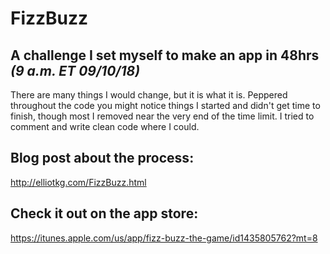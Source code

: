 # FizzBuzz
## A challenge I set myself to make an app in 48hrs _(9 a.m. ET 09/10/18)_


There are many things I would change, but it is what it is. Peppered throughout the code you might notice things I started and didn't get time to finish, though most I removed near the very end of the time limit.
I tried to comment and write clean code where I could.

## Blog post about the process:
http://elliotkg.com/FizzBuzz.html

## Check it out on the app store:
https://itunes.apple.com/us/app/fizz-buzz-the-game/id1435805762?mt=8
